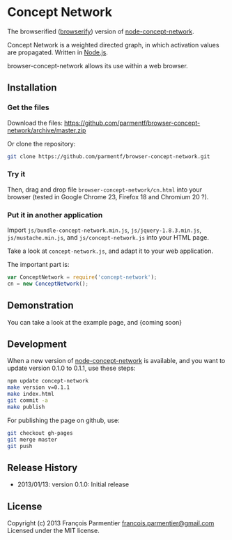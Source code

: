 # Concept Network

The browserified ([browserify](https://github.com/substack/node-browserify/)) version of [node-concept-network](https://github.com/parmentf/node-concept-network).

Concept Network is a weighted directed graph, in which activation values are propagated. Written in [Node.js](http://nodejs.org).

browser-concept-network allows its use within a web browser.

## Installation

### Get the files
Download the files: https://github.com/parmentf/browser-concept-network/archive/master.zip

Or clone the repository:
```bash
git clone https://github.com/parmentf/browser-concept-network.git
```

### Try it
Then, drag and drop file ``browser-concept-network/cn.html`` into your browser
(tested in Google Chrome 23, Firefox 18 and Chromium 20 ?).

### Put it in another application

Import `js/bundle-concept-network.min.js`, `js/jquery-1.8.3.min.js`,
`js/mustache.min.js`, and `js/concept-network.js` into your HTML page.

Take a look at ``concept-network.js``, and adapt it to your web application.

The important part is:
```javascript
var ConceptNetwork = require('concept-network');
cn = new ConceptNetwork();
```

## Demonstration

You can take a look at the example page, and {coming soon}


## Development

When a new version of [node-concept-network](https://github.com/parmentf/node-concept-network)
is available, and you want to update version 0.1.0 to 0.1.1, use these steps:
```bash
npm update concept-network
make version v=0.1.1
make index.html
git commit -a
make publish
```
For publishing the page on github, use:
```bash
git checkout gh-pages
git merge master
git push
```

## Release History
* 2013/01/13: version 0.1.0: Initial release

## License
Copyright (c) 2013 François Parmentier <francois.parmentier@gmail.com>
Licensed under the MIT license.
